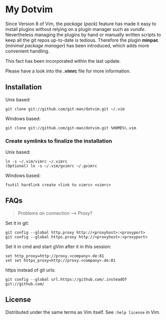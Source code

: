 # My Dotvim

Since Version 8 of Vim, the *package* (*pack*) feature has made it easy to
install plugins without relying on a plugin manager such as *vundle*.
Nevertheless managing the plugins by hand or manually written scripts to keep
all the git repos up-to-date is tedious. Therefore the plugin **minpac** (*minimal
package manager*) has been introduced, which adds more convenient handling.

This fact has been incorporated within the last update.

Please have a look into the **.vimrc** file for more information.

## Installation

Unix based:
```
git clone git://github.com/git-man/dotvim.git ~/.vim
```
Windows based:
```
git clone git://github.com/git-man/dotvim.git %HOME%\.vim
```

### Create symlinks to finalize the installation

Unix based:
```
ln -s ~/.vim/vimrc ~/.vimrc
(Optional) ln -s ~/.vim/gvimrc ~/.gvimrc
```
Windows based:
```
fsutil hardlink create <link to vimrc> <vimrc>
```

## FAQs

> Problems on connection --\> Proxy?

Set it in git:
```
git config --global http.proxy http://<proxyhost>:<proxyport>
git config --global https.proxy http://<proxyhost>:<proxyport>
```

Set it in cmd and start gVim after it in this session:
```
set http_proxy=http://proxy.<company>.de:81
set set https_proxy=http://proxy.<company>.de:81
```

https instead of git urls:
```
git config --global url.https://github.com/.insteadOf git://github.com/
```


## License

Distributed under the same terms as Vim itself.
See `:help license` in Vim.
